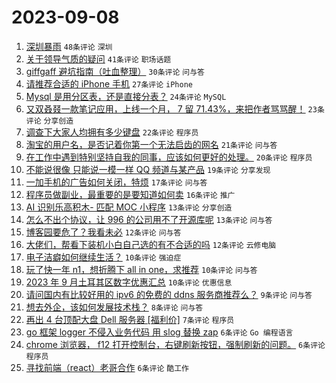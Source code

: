 # 2023-09-08

1. [深圳暴雨](https://www.v2ex.com/t/971923) `48条评论` `深圳`
1. [关于领导气质的疑问](https://www.v2ex.com/t/971909) `41条评论` `职场话题`
1. [giffgaff 避坑指南（吐血整理）](https://www.v2ex.com/t/971919) `30条评论` `问与答`
1. [请推荐合适的 iPhone 手机](https://www.v2ex.com/t/971906) `27条评论` `iPhone`
1. [Mysql 是用分区表，还是直接分表？](https://www.v2ex.com/t/971908) `24条评论` `MySQL`
1. [又双叒叕一款笔记应用，上线一个月， 7 留 71.43%，来把作者骂骂醒！](https://www.v2ex.com/t/971928) `23条评论` `分享创造`
1. [调查下大家人均拥有多少键盘](https://www.v2ex.com/t/971961) `22条评论` `程序员`
1. [淘宝的用户名，是否记着你第一个无法启齿的网名](https://www.v2ex.com/t/971932) `21条评论` `问与答`
1. [在工作中遇到特别坚持自我的同事，应该如何更好的处理。](https://www.v2ex.com/t/971940) `20条评论` `程序员`
1. [不能说很像 只能说一模一样 QQ 频道与某产品](https://www.v2ex.com/t/971924) `19条评论` `分享发现`
1. [一加手机的广告如何关闭，特烦](https://www.v2ex.com/t/971927) `17条评论` `问与答`
1. [程序员做副业，最重要的是要知道如何卖](https://www.v2ex.com/t/971922) `16条评论` `推广`
1. [AI 识别乐高积木- 匹配 MOC 小程序](https://www.v2ex.com/t/971943) `13条评论` `分享创造`
1. [怎么不出个协议，让 996 的公司用不了开源库呢](https://www.v2ex.com/t/971930) `13条评论` `问与答`
1. [博客园要危了？我看未必](https://www.v2ex.com/t/971942) `12条评论` `问与答`
1. [大佬们，帮看下装机小白自己选的有不合适的吗](https://www.v2ex.com/t/971915) `12条评论` `云修电脑`
1. [电子洁癖如何继续生活？](https://www.v2ex.com/t/971948) `10条评论` `强迫症`
1. [玩了快一年 n1，想折腾下 all in one，求推荐](https://www.v2ex.com/t/971937) `10条评论` `问与答`
1. [2023 年 9 月土耳其区数字优惠汇总](https://www.v2ex.com/t/971931) `10条评论` `优惠信息`
1. [请问国内有比较好用的 ipv6 的免费的 ddns 服务商推荐么？](https://www.v2ex.com/t/971917) `9条评论` `问与答`
1. [想去外企，该如何发展技术栈？](https://www.v2ex.com/t/971962) `8条评论` `问与答`
1. [再出 4 台顶配大盘 Dell 服务器 [福利价]](https://www.v2ex.com/t/971904) `7条评论` `程序员`
1. [go 框架 logger 不侵入业务代码 用 slog 替换 zap](https://www.v2ex.com/t/971958) `6条评论` `Go 编程语言`
1. [chrome 浏览器， f12 打开控制台，右键刷新按钮，强制刷新的问题。](https://www.v2ex.com/t/971957) `6条评论` `程序员`
1. [寻找前端（react）老哥合作](https://www.v2ex.com/t/971951) `6条评论` `酷工作`
